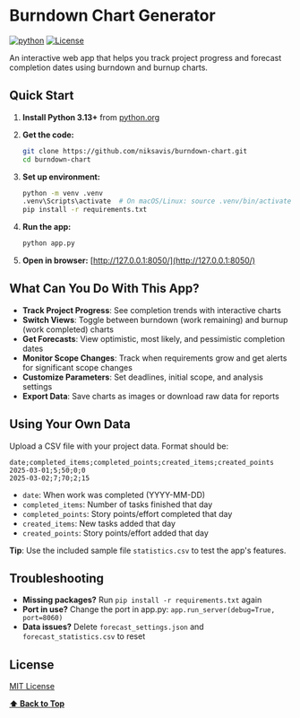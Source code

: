 # Burndown Chart Generator

[![python](https://img.shields.io/badge/Python-3.13-3776AB.svg?style=flat&logo=python&logoColor=white)](https://www.python.org)
[![License](https://img.shields.io/badge/License-MIT-green)](LICENSE)

An interactive web app that helps you track project progress and forecast completion dates using burndown and burnup charts.

## Quick Start

1. **Install Python 3.13+** from [python.org](https://www.python.org)

2. **Get the code:**

   ```sh
   git clone https://github.com/niksavis/burndown-chart.git
   cd burndown-chart
   ```

3. **Set up environment:**

   ```sh
   python -m venv .venv
   .venv\Scripts\activate  # On macOS/Linux: source .venv/bin/activate
   pip install -r requirements.txt
   ```

4. **Run the app:**

   ```sh
   python app.py
   ```

5. **Open in browser:** [http://127.0.0.1:8050/](http://127.0.0.1:8050/)

## What Can You Do With This App?

- **Track Project Progress**: See completion trends with interactive charts
- **Switch Views**: Toggle between burndown (work remaining) and burnup (work completed) charts
- **Get Forecasts**: View optimistic, most likely, and pessimistic completion dates
- **Monitor Scope Changes**: Track when requirements grow and get alerts for significant scope changes
- **Customize Parameters**: Set deadlines, initial scope, and analysis settings
- **Export Data**: Save charts as images or download raw data for reports

## Using Your Own Data

Upload a CSV file with your project data. Format should be:

```csv
date;completed_items;completed_points;created_items;created_points
2025-03-01;5;50;0;0
2025-03-02;7;70;2;15
```

- `date`: When work was completed (YYYY-MM-DD)
- `completed_items`: Number of tasks finished that day
- `completed_points`: Story points/effort completed that day
- `created_items`: New tasks added that day
- `created_points`: Story points/effort added that day

**Tip**: Use the included sample file `statistics.csv` to test the app's features.

## Troubleshooting

- **Missing packages?** Run `pip install -r requirements.txt` again
- **Port in use?** Change the port in app.py: `app.run_server(debug=True, port=8060)`
- **Data issues?** Delete `forecast_settings.json` and `forecast_statistics.csv` to reset

## License

[MIT License](LICENSE)

**[⬆ Back to Top](#burndown-chart-generator)**
